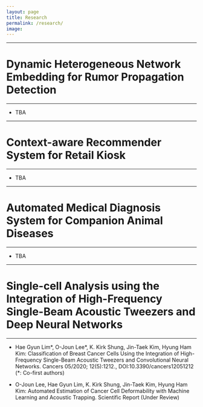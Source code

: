 ```yaml
---
layout: page
title: Research
permalink: /research/
image: 
---
```


***
# Dynamic Heterogeneous Network Embedding for Rumor Propagation Detection

***

* TBA

***
# Context-aware Recommender System for Retail Kiosk

***

* TBA

***
# Automated Medical Diagnosis System for Companion Animal Diseases 

***

* TBA

***
# Single-cell Analysis using the Integration of High-Frequency Single-Beam Acoustic Tweezers and Deep Neural Networks

***

* Hae Gyun Lim*, O-Joun Lee*, K. Kirk Shung, Jin-Taek Kim, Hyung Ham Kim: Classification of Breast Cancer Cells Using the Integration of High-Frequency Single-Beam Acoustic Tweezers and Convolutional Neural Networks. Cancers 05/2020; 12(5):1212., DOI:10.3390/cancers12051212 (*: Co-first authors)

* O-Joun Lee, Hae Gyun Lim, K. Kirk Shung, Jin-Taek Kim, Hyung Ham Kim: Automated Estimation of Cancer Cell Deformability with Machine Learning and Acoustic Trapping. Scientific Report (Under Review)






